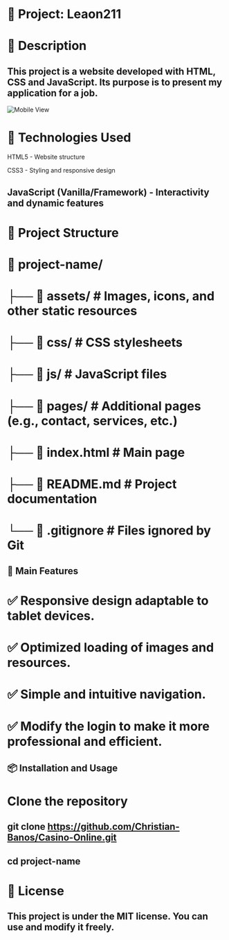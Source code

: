 # 📌 Project: Leaon211

# 📖 Description

## This project is a website developed with HTML, CSS and JavaScript. Its purpose is to present my application for a job.

![Mobile View](assets/images/)

# 🚀 Technologies Used

  HTML5 - Website structure

  CSS3 - Styling and responsive design

## JavaScript (Vanilla/Framework) - Interactivity and dynamic features

# 📂 Project Structure

# 📁 project-name/
# ├── 📁 assets/         # Images, icons, and other static resources
# ├── 📁 css/            # CSS stylesheets
# ├── 📁 js/             # JavaScript files
# ├── 📁 pages/          # Additional pages (e.g., contact, services, etc.)
# ├── 📄 index.html      # Main page
# ├── 📄 README.md       # Project documentation
# └── 📄 .gitignore      # Files ignored by Git

## 🎨 Main Features

# ✅ Responsive design adaptable to tablet devices.
# ✅ Optimized loading of images and resources.
# ✅ Simple and intuitive navigation.
# ✅ Modify the login to make it more professional and efficient.

## 📦 Installation and Usage

# Clone the repository

## git clone https://github.com/Christian-Banos/Casino-Online.git
## cd project-name


# 📄 License

## This project is under the MIT license. You can use and modify it freely.
